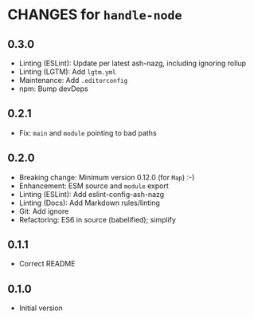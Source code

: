 # CHANGES for `handle-node`

## 0.3.0

- Linting (ESLint): Update per latest ash-nazg, including ignoring rollup
- Linting (LGTM): Add `lgtm.yml`
- Maintenance: Add `.editorconfig`
- npm: Bump devDeps

## 0.2.1

- Fix: `main` and `module` pointing to bad paths

## 0.2.0

- Breaking change: Minimum version 0.12.0 (for `Map`) :-)
- Enhancement: ESM source and `module` export
- Linting (ESLint): Add eslint-config-ash-nazg
- Linting (Docs): Add Markdown rules/linting
- Git: Add ignore
- Refactoring: ES6 in source (babelified); simplify

## 0.1.1

- Correct README

## 0.1.0

- Initial version
